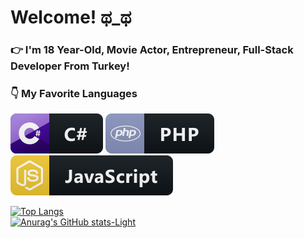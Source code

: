 <h1><b>Welcome! ಥ_ಥ</b></h1>
<h3>👉 I'm 18 Year-Old, Movie Actor, Entrepreneur, Full-Stack Developer From Turkey!</h3>

<h3>👇 My Favorite Languages</h3>

<img src="https://raw.githubusercontent.com/MikeCodesDotNET/ColoredBadges/master/svg/dev/languages/csharp.svg"> <img src="https://raw.githubusercontent.com/MikeCodesDotNET/ColoredBadges/master/svg/dev/languages/php.svg"> <img src="https://raw.githubusercontent.com/MikeCodesDotNET/ColoredBadges/master/svg/dev/languages/js.svg">



[![Top Langs](https://github-readme-stats.vercel.app/api/top-langs/?username=noyavuzbey&layout=donut-vertical&title_color=ff0051&text_color=dfdfdf&theme=transparent&hide_border=true)](https://github.com/anuraghazra/github-readme-stats)<br>
[![Anurag's GitHub stats-Light](https://github-readme-stats.vercel.app/api?username=noyavuzbey&show_icons=true&theme=transparent&title_color=ff0051&text_color=dfdfdf&hide_border=true)](https://github.com/anuraghazra/github-readme-stats)
